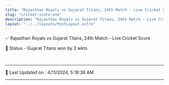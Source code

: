 ```yaml
---
title: "Rajasthan Royals vs Gujarat Titans, 24th Match - Live Cricket Score"
slug: "cricket-score-one"
description: "Rajasthan Royals vs Gujarat Titans, 24th Match - Live Cricket Score - Gujarat Titans won by 3 wkts."
layout: "../../layouts/PostLayout.astro"
--- 
```


✅ Rajasthan Royals vs Gujarat Titans, 24th Match - Live Cricket Score

📑 Status - Gujarat Titans won by 3 wkts

<br />

***

📝 Last Updated on : 4/11/2024, 5:18:38 AM

***

